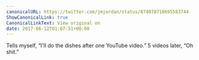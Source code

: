 ```yaml
---
canonicalURL: https://twitter.com/jmjordan/status/874070710695583744
ShowCanonicalLink: true
CanonicalLinkText: View original on
date: 2017-06-12T01:07:51+00:00
---
```

Tells myself, “I'll do the dishes after one YouTube video.” 5 videos later, “Oh shit.”